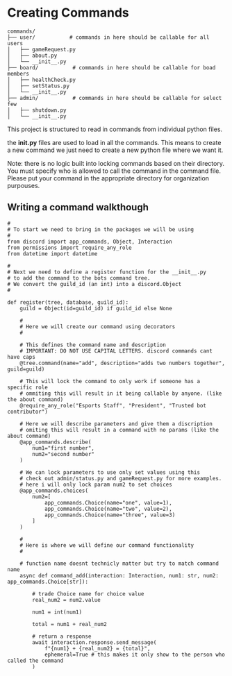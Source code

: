 # Creating Commands
```
commands/
├── user/           # commands in here should be callable for all users
│   ├── gameRequest.py
│   ├── about.py
│   └── __init__.py
├── board/           # commands in here should be callable for boad members
│   ├── healthCheck.py
│   ├── setStatus.py
│   └── __init__.py 
├── admin/           # commands in here should be callable for select few
│   ├── shutdown.py
│   └── __init__.py 
```
This project is structured to read in commands from individual python files.

the **__init__.py** files are used to load in all the commands.
This means to create a new command we just need to create a new python file where we want it.

Note: there is no logic built into locking commands based on their directory. You must specify 
who is allowed to call the command in the command file. Please put your command in the appropriate
directory for organization purpouses. 

## Writing a command walkthough
```
#
# To start we need to bring in the packages we will be using
#
from discord import app_commands, Object, Interaction
from permissions import require_any_role
from datetime import datetime

#
# Next we need to define a register function for the __init__.py 
# to add the command to the bots command tree. 
# We convert the guild_id (an int) into a discord.Object 
#

def register(tree, database, guild_id):
    guild = Object(id=guild_id) if guild_id else None

    #
    # Here we will create our command using decorators
    #

    # This defines the command name and description
    # IMPORTANT: DO NOT USE CAPITAL LETTERS. discord commands cant have caps
    @tree.command(name="add", description="adds two numbers together", guild=guild)

    # This will lock the command to only work if someone has a specific role
    # ommiting this will result in it being callable by anyone. (like the about command)
    @require_any_role("Esports Staff", "President", "Trusted bot contributor")

    # Here we will describe parameters and give them a discription
    # omiting this will result in a command with no params (like the about command)
    @app_commands.describe(
        num1="first number",
        num2="second number"
    )

    # We can lock parameters to use only set values using this
    # check out admin/status.py and gameRequest.py for more examples.
    # here i will only lock param num2 to set choices
    @app_commands.choices(
        num2=[
            app_commands.Choice(name="one", value=1),
            app_commands.Choice(name="two", value=2),
            app_commands.Choice(name="three", value=3)
        ]
    )

    #
    # Here is where we will define our command functionality
    #

    # function name doesnt technicly matter but try to match command name
    async def command_add(interaction: Interaction, num1: str, num2: app_commands.Choice[str]):
        
        # trade Choice name for choice value
        real_num2 = num2.value

        num1 = int(num1)

        total = num1 + real_num2

        # return a response
        await interaction.response.send_message(
            f"{num1} + {real_num2} = {total}", 
            ephemeral=True # this makes it only show to the person who called the command
        )
```
